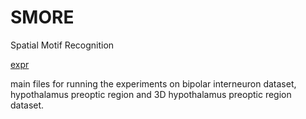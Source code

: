 # SMORE
Spatial Motif Recognition

[expr](https://github.com/zsamadi/SMORE/tree/main/expr)

main files for running the experiments on bipolar interneuron dataset, hypothalamus preoptic region and 3D hypothalamus preoptic region dataset. 


